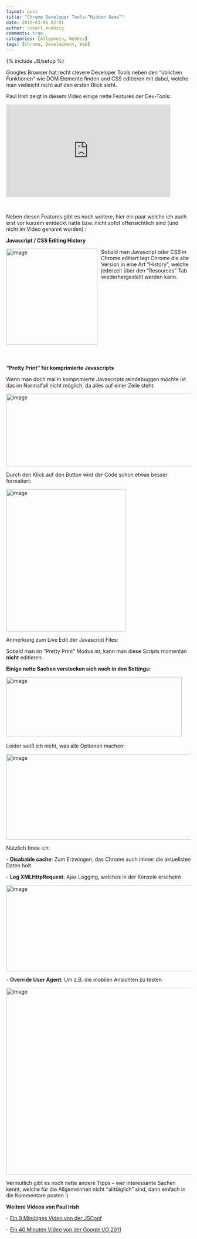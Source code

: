 ```yaml
---
layout: post
title: "Chrome Developer Tools–”Hidden Gems”"
date: 2012-03-06 02:01
author: robert.muehsig
comments: true
categories: [Allgemein, WebDev]
tags: [Chrome, Development, Web]
---
```

{% include JB/setup %}
<p>Googles Browser hat recht clevere Developer Tools neben den “üblichen Funktionen” wie DOM Elemente finden und CSS editieren mit dabei, welche man vielleicht nicht auf den ersten Blick sieht.</p> <p>Paul Irish zeigt in diesem Video einige nette Features der Dev-Tools:</p> <div style="padding-bottom: 0px; margin: 0px; padding-left: 0px; padding-right: 0px; display: inline; float: none; padding-top: 0px" id="scid:5737277B-5D6D-4f48-ABFC-DD9C333F4C5D:4d5ae8cf-66a5-4ccc-bc96-b7254b8487b6" class="wlWriterEditableSmartContent"><div><object width="448" height="252"><param name="movie" value="http://www.youtube.com/v/nOEw9iiopwI?hl=en&amp;hd=1"></param><embed src="http://www.youtube.com/v/nOEw9iiopwI?hl=en&amp;hd=1" type="application/x-shockwave-flash" width="448" height="252"></embed></object></div></div> <p>&nbsp;</p> <p>Neben diesen Features gibt es noch weitere, hier ein paar welche ich auch erst vor kurzem entdeckt hatte bzw. nicht sofot offensichtlich sind (und nicht im Video genannt wurden) :</p> <p><strong>Javascript / CSS Editing History</strong></p> <p><a href="{{BASE_PATH}}/assets/wp-images/image1460.png"><img style="background-image: none; border-bottom: 0px; border-left: 0px; margin: 0px 10px 0px 0px; padding-left: 0px; padding-right: 0px; display: inline; float: left; border-top: 0px; border-right: 0px; padding-top: 0px" title="image" border="0" alt="image" align="left" src="{{BASE_PATH}}/assets/wp-images/image_thumb634.png" width="249" height="261"></a>Sobald man Javascript oder CSS in Chrome editiert legt Chrome die alte Version in eine Art “History”, welche jederzeit über den “Resources” Tab wiederhergestellt werden kann.</p> <p>&nbsp;</p> <p>&nbsp;</p>   <p>&nbsp;</p> <p>&nbsp;</p> <p>&nbsp;</p> <p>&nbsp;</p> <p>&nbsp;</p> <p><strong>“Pretty Print” für komprimierte Javascripts</strong></p> <p>Wenn man doch mal in komprimierte Javascripts reindebuggen möchte ist das im Normalfall nicht möglich, da alles auf einer Zeile steht:</p> <p><a href="{{BASE_PATH}}/assets/wp-images/image1461.png"><img style="background-image: none; border-bottom: 0px; border-left: 0px; padding-left: 0px; padding-right: 0px; display: inline; border-top: 0px; border-right: 0px; padding-top: 0px" title="image" border="0" alt="image" src="{{BASE_PATH}}/assets/wp-images/image_thumb635.png" width="580" height="198"></a></p> <p>Durch den Klick auf den Button wird der Code schon etwas besser formatiert:</p> <p><a href="{{BASE_PATH}}/assets/wp-images/image1462.png"><img style="background-image: none; border-bottom: 0px; border-left: 0px; padding-left: 0px; padding-right: 0px; display: inline; border-top: 0px; border-right: 0px; padding-top: 0px" title="image" border="0" alt="image" src="{{BASE_PATH}}/assets/wp-images/image_thumb636.png" width="327" height="388"></a></p> <p>Anmerkung zum Live Edit der Javascript Files:</p> <p>Sobald man im “Pretty Print” Modus ist, kann man diese Scripts momentan <strong>nicht</strong> editieren.</p> <p><strong>Einige nette Sachen verstecken sich noch in den Settings:</strong></p> <p><a href="{{BASE_PATH}}/assets/wp-images/image1463.png"><img style="background-image: none; border-bottom: 0px; border-left: 0px; padding-left: 0px; padding-right: 0px; display: inline; border-top: 0px; border-right: 0px; padding-top: 0px" title="image" border="0" alt="image" src="{{BASE_PATH}}/assets/wp-images/image_thumb637.png" width="479" height="162"></a>&nbsp;</p> <p>Leider weiß ich nicht, was alle Optionen machen:</p> <p><a href="{{BASE_PATH}}/assets/wp-images/image1464.png"><img style="background-image: none; border-bottom: 0px; border-left: 0px; padding-left: 0px; padding-right: 0px; display: inline; border-top: 0px; border-right: 0px; padding-top: 0px" title="image" border="0" alt="image" src="{{BASE_PATH}}/assets/wp-images/image_thumb638.png" width="576" height="233"></a></p> <p>Nützlich finde ich: </p> <p>- <strong>Disabable cache</strong>: Zum Erzwingen, das Chrome auch immer die aktuellsten Daten holt</p> <p>- <strong>Log XMLHttpRequest</strong>: Ajax Logging, welches in der Konsole erscheint</p> <p><a href="{{BASE_PATH}}/assets/wp-images/image1465.png"><img style="background-image: none; border-bottom: 0px; border-left: 0px; padding-left: 0px; padding-right: 0px; display: inline; border-top: 0px; border-right: 0px; padding-top: 0px" title="image" border="0" alt="image" src="{{BASE_PATH}}/assets/wp-images/image_thumb639.png" width="576" height="235"></a></p> <p>- <strong>Override User Agent</strong>: Um z.B. die mobilen Ansichten zu testen</p> <p><a href="{{BASE_PATH}}/assets/wp-images/image1466.png"><img style="background-image: none; border-bottom: 0px; border-left: 0px; padding-left: 0px; padding-right: 0px; display: inline; border-top: 0px; border-right: 0px; padding-top: 0px" title="image" border="0" alt="image" src="{{BASE_PATH}}/assets/wp-images/image_thumb640.png" width="511" height="509"></a></p> <p>Vermutlich gibt es noch nette andere Tipps – wer interessante Sachen kennt, welche für die Allgemeinheit nicht “allttäglich” sind, dann einfach in die Kommentare posten :)</p> <p><strong>Weitere Videos von Paul Irish</strong></p> <p>- <a href="http://blip.tv/jsconf/jsconf2011-paul-irish-5382827">Ein 9 Minütiges Video von der JSConf</a></p> <p>- <a href="http://paulirish.com/2011/a-re-introduction-to-the-chrome-developer-tools/">Ein 40 Minuten Video von der Google I/O 2011</a></p>
